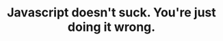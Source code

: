 ---
skip: true
title: Javascript doesn't suck. You're just doing it wrong.
authorName: Douglas Crockford
authorURL: http://www.crockford.com/
slug: javascript-doesnt-suck
---